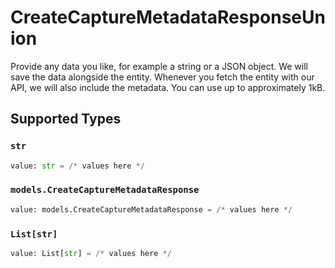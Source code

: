 # CreateCaptureMetadataResponseUnion

Provide any data you like, for example a string or a JSON object. We will save the data alongside the entity. Whenever
you fetch the entity with our API, we will also include the metadata. You can use up to approximately 1kB.


## Supported Types

### `str`

```python
value: str = /* values here */
```

### `models.CreateCaptureMetadataResponse`

```python
value: models.CreateCaptureMetadataResponse = /* values here */
```

### `List[str]`

```python
value: List[str] = /* values here */
```

